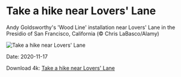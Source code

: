 # Take a hike near Lovers' Lane

Andy Goldsworthy's 'Wood Line' installation near Lovers' Lane in the Presidio of San Francisco, California (© Chris LaBasco/Alamy)

![Take a hike near Lovers' Lane](https://bing.com/th?id=OHR.WoodLine_EN-US5118404691_UHD.jpg&rf=LaDigue_UHD.jpg&pid=hp&w=1024&h=576)

Date: 2020-11-17

Download 4k: [Take a hike near Lovers' Lane](https://bing.com/th?id=OHR.WoodLine_EN-US5118404691_UHD.jpg&rf=LaDigue_UHD.jpg&pid=hp&w=3840&h=2160)

